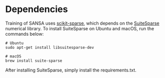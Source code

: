 # Dependencies
Training of SANSA uses [scikit-sparse](https://github.com/scikit-sparse/scikit-sparse), which depends on the [SuiteSparse](https://github.com/DrTimothyAldenDavis/SuiteSparse) numerical library. To install SuiteSparse on Ubuntu and macOS, run the commands below:
```
# Ubuntu
sudo apt-get install libsuitesparse-dev

# macOS
brew install suite-sparse
```
After installing SuiteSparse, simply install the requirements.txt.